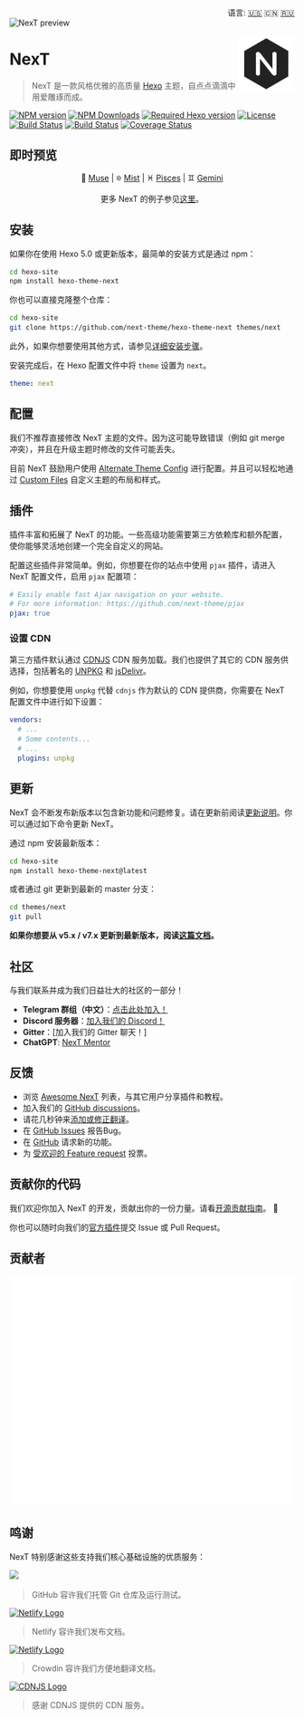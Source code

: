 <div align="right">
  语言:
  <a title="英语" href="../../README.md">🇺🇸</a>
  🇨🇳
  <a title="俄语" href="../ru/README.md">🇷🇺</a>
</div>

<picture>
  <source media="(prefers-color-scheme: dark)" srcset="https://raw.githubusercontent.com/next-theme/theme-next-docs/v8.13.0/source/images/next-schemes-dark.png">
  <source media="(prefers-color-scheme: light)" srcset="https://raw.githubusercontent.com/next-theme/theme-next-docs/v8.13.0/source/images/next-schemes.png">
  <img alt="NexT preview" src="https://raw.githubusercontent.com/next-theme/theme-next-docs/v8.13.0/source/images/next-schemes.png">
</picture>

<a title="NexT 网站" href="https://theme-next.js.org"><img align="right" alt="NexT logo" width="100" height="100" src="https://raw.githubusercontent.com/next-theme/hexo-theme-next/master/source/images/logo.svg"></a>

# NexT

> NexT 是一款风格优雅的高质量 [Hexo](https://hexo.io) 主题，自点点滴滴中用爱雕琢而成。

[![NPM version](https://img.shields.io/npm/v/hexo-theme-next?color=red&logo=npm&style=flat-square)](https://www.npmjs.com/package/hexo-theme-next)
[![NPM Downloads](https://img.shields.io/npm/dm/hexo-theme-next?logo=npm&style=flat-square)](https://www.npmjs.com/package/hexo-theme-next)
[![Required Hexo version](https://img.shields.io/badge/hexo-%3E=5.3.0-blue?style=flat-square&logo=hexo)](https://hexo.io)
[![License](https://img.shields.io/badge/license-%20AGPL-orange?style=flat-square&logo=gnu)](https://github.com/next-theme/hexo-theme-next/blob/master/LICENSE.md)
[![Build Status](https://img.shields.io/github/actions/workflow/status/next-theme/hexo-theme-next/linter.yml?branch=master&label=test&logo=github&style=flat-square)](https://github.com/next-theme/hexo-theme-next/actions?query=workflow%3ALinter)
[![Build Status](https://img.shields.io/github/actions/workflow/status/next-theme/hexo-theme-next/tester.yml?branch=master&logo=github&style=flat-square)](https://github.com/next-theme/hexo-theme-next/actions?query=workflow%3ATester)
[![Coverage Status](https://img.shields.io/coveralls/github/next-theme/hexo-theme-next?logo=coveralls&style=flat-square)](https://coveralls.io/github/next-theme/hexo-theme-next)

## 即时预览

<p align="center">
  💟 <a href="https://theme-next.js.org/muse/">Muse</a> | 🔯 <a href="https://theme-next.js.org/mist/">Mist</a> | ♓️ <a href="https://theme-next.js.org/pisces/">Pisces</a> | ♊️ <a href="https://theme-next.js.org">Gemini</a>
<br>
<br>
  更多 NexT 的例子参见<a href="https://github.com/next-theme/awesome-next#live-preview">这里</a>。
</p>

## 安装

如果你在使用 Hexo 5.0 或更新版本，最简单的安装方式是通过 npm：

```sh
cd hexo-site
npm install hexo-theme-next
```

你也可以直接克隆整个仓库：

```sh
cd hexo-site
git clone https://github.com/next-theme/hexo-theme-next themes/next
```

此外，如果你想要使用其他方式，请参见[详细安装步骤][docs-installation-url]。

安装完成后，在 Hexo 配置文件中将 `theme` 设置为 `next`。

```yml
theme: next
```

## 配置

我们不推荐直接修改 NexT 主题的文件。因为这可能导致错误（例如 git merge 冲突），并且在升级主题时修改的文件可能丢失。

目前 NexT 鼓励用户使用 [Alternate Theme Config][docs-configuration-url] 进行配置。并且可以轻松地通过 [Custom Files][docs-custom-files-url] 自定义主题的布局和样式。

## 插件

插件丰富和拓展了 NexT 的功能。一些高级功能需要第三方依赖库和额外配置，使你能够灵活地创建一个完全自定义的网站。

配置这些插件非常简单。例如，你想要在你的站点中使用 `pjax` 插件，请进入 NexT 配置文件，启用 `pjax` 配置项：

```yml
# Easily enable fast Ajax navigation on your website.
# For more information: https://github.com/next-theme/pjax
pjax: true
```

### 设置 CDN

第三方插件默认通过 [CDNJS](https://cdnjs.com) CDN 服务加载。我们也提供了其它的 CDN 服务供选择，包括著名的 [UNPKG](https://unpkg.com) 和 [jsDelivr](https://www.jsdelivr.com)。

例如，你想要使用 `unpkg` 代替 `cdnjs` 作为默认的 CDN 提供商，你需要在 NexT 配置文件中进行如下设置：

```yml
vendors:
  # ...
  # Some contents...
  # ...
  plugins: unpkg
```

## 更新

NexT 会不断发布新版本以包含新功能和问题修复。请在更新前阅读[更新说明][docs-release-url]。你可以通过如下命令更新 NexT。

通过 npm 安装最新版本：

```sh
cd hexo-site
npm install hexo-theme-next@latest
```

或者通过 git 更新到最新的 master 分支：

```sh
cd themes/next
git pull
```

**如果你想要从 v5.x / v7.x 更新到最新版本，阅读[这篇文档][docs-upgrade-url]。**

## 社区

与我们联系并成为我们日益壮大的社区的一部分！

* **Telegram 群组（中文）**：[点击此处加入！](https://t.me/theme_next_cn)
* **Discord 服务器**：[加入我们的 Discord！](https://discord.gg/qmkgkY3jaG)
* **Gitter**：[加入我们的 Gitter 聊天！]
* **ChatGPT**: [NexT Mentor][gpt-url]

## 反馈

* 浏览 [Awesome NexT][awesome-next-url] 列表，与其它用户分享插件和教程。
* 加入我们的 [GitHub discussions][discussions-url]。
* 请花几秒钟来[添加或修正翻译][i18n-url]。
* 在 [GitHub Issues][issues-bug-url] 报告Bug。
* 在 [GitHub][issues-feat-url] 请求新的功能。
* 为 [受欢迎的 Feature request][feat-req-vote-url] 投票。

## 贡献你的代码

我们欢迎你加入 NexT 的开发，贡献出你的一份力量。请看[开源贡献指南][contributing-document-url]。 🤗

你也可以随时向我们的[官方插件][official-plugins-url]提交 Issue 或 Pull Request。

## 贡献者

[![Contributors][contributors-image]][contributors-url]

## 鸣谢

NexT 特别感谢这些支持我们核心基础设施的优质服务：

<a href="https://github.com"><img height="40" src="https://github.githubassets.com/images/modules/logos_page/GitHub-Logo.png"></a>

> GitHub 容许我们托管 Git 仓库及运行测试。

<a href="https://www.netlify.com">
  <picture>
    <source media="(prefers-color-scheme: dark)" height="40" srcset="https://www.netlify.com/v3/img/components/full-logo-dark.svg">
    <source media="(prefers-color-scheme: light)" height="40" srcset="https://www.netlify.com/v3/img/components/full-logo-light.svg">
    <img alt="Netlify Logo" height="40" src="https://www.netlify.com/v3/img/components/full-logo-light.svg">
  </picture>
</a>

> Netlify 容许我们发布文档。

<a href="https://crowdin.com">
  <picture>
    <source media="(prefers-color-scheme: dark)" height="40" srcset="https://support.crowdin.com/assets/logos/core-logo/svg/crowdin-core-logo-cWhite.svg">
    <source media="(prefers-color-scheme: light)" height="40" srcset="https://support.crowdin.com/assets/logos/core-logo/svg/crowdin-core-logo-cDark.svg">
    <img alt="Netlify Logo" height="40" src="https://support.crowdin.com/assets/logos/core-logo/svg/crowdin-core-logo-cDark.svg">
  </picture>
</a>

> Crowdin 容许我们方便地翻译文档。

<a href="https://cdnjs.com">
  <picture>
    <source media="(prefers-color-scheme: dark)" height="40" srcset="https://raw.githubusercontent.com/cdnjs/brand/master/logo/source/light-brackets.svg">
    <source media="(prefers-color-scheme: light)" height="40" srcset="https://raw.githubusercontent.com/cdnjs/brand/master/logo/source/dark-brackets.svg">
    <img alt="CDNJS Logo" height="40" src="https://raw.githubusercontent.com/cdnjs/brand/master/logo/source/dark-brackets.svg">
  </picture>
</a>

> 感谢 CDNJS 提供的 CDN 服务。

[docs-installation-url]: https://theme-next.js.org/docs/getting-started/installation.html
[docs-configuration-url]: https://theme-next.js.org/docs/getting-started/configuration.html
[docs-custom-files-url]: https://theme-next.js.org/docs/advanced-settings/custom-files.html
[docs-release-url]: https://github.com/next-theme/hexo-theme-next/releases
[docs-upgrade-url]: https://theme-next.js.org/docs/getting-started/upgrade.html

[awesome-next-url]: https://github.com/next-theme/awesome-next
[discussions-url]: https://github.com/next-theme/hexo-theme-next/discussions
[gitter-url]: https://app.gitter.im/#/room/#next:gitter.im
[gpt-url]: https://chatgpt.com/g/g-68286c2fc1f48191aee3e87c94a89431-next-mentor
[i18n-url]: https://crowdin.com/project/hexo-theme-next

[issues-bug-url]: https://github.com/next-theme/hexo-theme-next/issues/new?assignees=&labels=Bug&template=bug-report.md
[issues-feat-url]: https://github.com/next-theme/hexo-theme-next/issues/new?assignees=&labels=Feature+Request&template=feature-request.md
[feat-req-vote-url]: https://github.com/next-theme/hexo-theme-next/issues?q=is%3Aopen+is%3Aissue+label%3A%22Feature+Request%22

[contributing-document-url]: https://github.com/next-theme/hexo-theme-next/blob/master/docs/zh-CN/CONTRIBUTING.md
[official-plugins-url]: https://github.com/next-theme
[contributors-image]: https://raw.githubusercontent.com/next-theme/contributors/master/contributors.svg
[contributors-url]: https://github.com/next-theme/hexo-theme-next/blob/master/docs/AUTHORS.md
